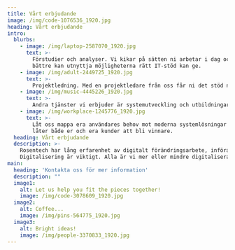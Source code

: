 ```yaml
---
title: Vårt erbjudande
image: /img/code-1076536_1920.jpg
heading: Vårt erbjudande  
intro:
  blurbs:
    - image: /img/laptop-2587070_1920.jpg
      text: >-
        Förstudier och analyser. Vi kikar på sätten ni arbetar i dag och hur ni
        bättre kan utnyttja möjligheterna rätt IT-stöd kan ge. 
    - image: /img/adult-2449725_1920.jpg
      text: >-
        Projektledning. Med en projektledare från oss får ni det stöd ni behöver i analys- och införandeprocesserna.
    - image: /img/music-4445226_1920.jpg
      text: >-
        Andra tjänster vi erbjuder är systemutveckling och utbildningar.
    - image: /img/workplace-1245776_1920.jpg
      text: >-
        Låt oss mappa era användares behov mot moderna systemlösningar som
        låter både er och era kunder att bli vinnare.
  heading: Vårt erbjudande
  description: >-
    Rosentech har lång erfarenhet av digitalt förändringsarbete, införande av nya system och effektivare arbetssätt.
    Digitalisering är viktigt. Alla är vi mer eller mindre digitaliserade i dag, men till vilken grad? Hur digitalt mogna är ni? Låt oss göra en genomlysning.
main:
  heading: 'Kontakta oss för mer information'
  description: ""
  image1:
    alt: Let us help you fit the pieces together!
    image: /img/code-3078609_1920.jpg
  image2:
    alt: Coffee...
    image: /img/pins-564775_1920.jpg
  image3:
    alt: Bright ideas!
    image: /img/people-3370833_1920.jpg
---
```


